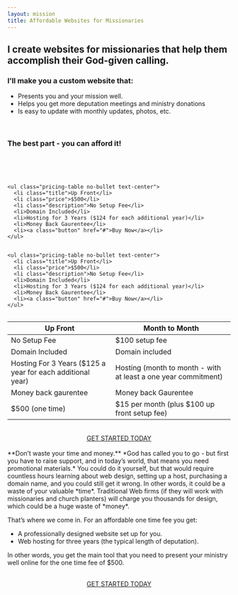 ```yaml
---
layout: mission
title: Affordable Websites for Missionaries
---
```



## I create websites for missionaries that help them accomplish their God-given calling.
### I’ll make you a custom website that:

- Presents you and your mission well.
- Helps you get more deputation meetings and ministry donations
- Is easy to update with monthly updates, photos, etc.

<br>

### The best part - you can afford it!


<br>
<br>

<br>
<div class="row">
  <div class="column medium-4">

    <ul class="pricing-table no-bullet text-center">
      <li class="title">Up Front</li>
      <li class="price">$500</li>
      <li class="description">No Setup Fee</li>
      <li>Domain Included</li>
      <li>Hosting for 3 Years ($124 for each additional year)</li>
      <li>Money Back Gaurentee</li>
      <li><a class="button" href="#">Buy Now</a></li>
    </ul>

  </div>
  <div class="column medium-4">

    <ul class="pricing-table no-bullet text-center">
      <li class="title">Up Front</li>
      <li class="price">$500</li>
      <li class="description">No Setup Fee</li>
      <li>Domain Included</li>
      <li>Hosting for 3 Years ($124 for each additional year)</li>
      <li>Money Back Gaurentee</li>
      <li><a class="button" href="#">Buy Now</a></li>
    </ul>

  </div>
</div>



| **Up Front**                                               | **Month to Month**                                             |
| ---------------------------------------------------------- | -------------------------------------------------------------- |
| No Setup Fee                                               | $100 setup fee                                                 |
| Domain Included                                            | Domain included                                                |
| Hosting For 3 Years ($125 a year for each additional year) | Hosting (month to month - with at least a one year commitment) |
| Money back gaurentee                                       | Money back Gaurentee                                           |
| $500 (one time)                                            | $15 per month (plus $100 up front setup fee)                   |

<br>
<div style="text-align: center;">
<a class="button" href="http://ryanhaydenwebsites.com/contact.html">GET STARTED TODAY</a> 
</div>
<br>
**Don’t waste your time and money.** *God has called you to go - but first you have to raise support, and in today’s world, that means you need promotional materials.*  You could do it yourself, but that would require countless hours learning about web design, setting up a host, purchasing a domain name, and you could still get it wrong.  In other words, it could be a waste of your valuable *time*.  Traditional Web firms (if they will work with missionaries and church planters) will charge you thousands for design, which could be a huge waste of *money*.

That’s where we come in.  For an affordable one time fee you get:


- A professionally designed website set up for you.
- Web hosting for three years (the typical length of deputation). 

In other words, you get the main tool that you need to present your ministry well online for the one time fee of $500.    
<br>
<div style="text-align: center;">
<a class="button" href="http://ryanhaydenwebsites.com/contact.html">GET STARTED TODAY</a> 
</div>
<br>

